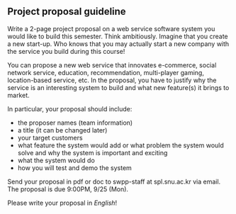 ## Project proposal guideline

Write a 2-page project proposal on a web service software system you would like to build this semester. Think ambitiously. Imagine that you create a new start-up. Who knows that you may actually start a new company with the service you build during this course! 

You can propose a new web service that innovates e-commerce, social network service, education, recommendation, multi-player gaming, location-based service, etc. In the proposal, you have to justify why the service is an interesting system to build and what new feature(s) it brings to market. 

In particular, your proposal should include:
- the proposer names (team information)
- a title (it can be changed later)
- your target customers
- what feature the system would add or what problem the system would solve and why the system is important and exciting
- what the system would do
- how you will test and demo the system

Send your proposal in pdf or doc to swpp-staff at spl.snu.ac.kr via email. The proposal is due 9:00PM, 9/25 (Mon).

Please write your proposal in *English*!

